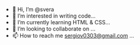 - 👋 Hi, I’m @svera
- 👀 I’m interested in writing code...
- 🌱 I’m currently learning HTML & CSS...
- 💞️ I’m looking to collaborate on ...
- 📫 How to reach me sergiov0303@gmail.com ...

<!---
SVera is a ✨ special ✨ repository because its `README.md` (this file) appears on your GitHub profile.
You can click the Preview link to take a look at your changes.
--->
